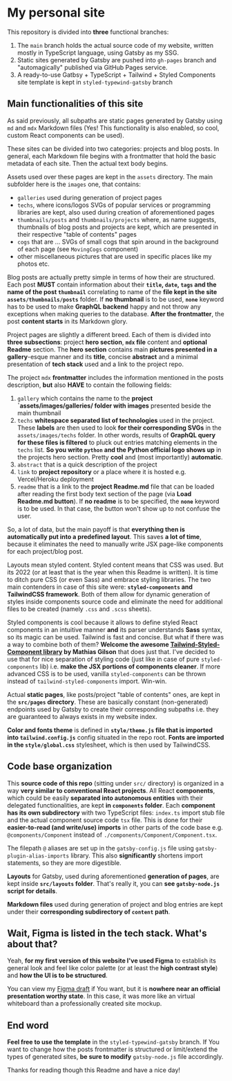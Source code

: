 # My personal site

This repository is divided into **three** functional branches:

1. The `main` branch holds the actual source code of my website,
   written mostly in TypeScript language, using Gatsby as my SSG.
2. Static sites generated by Gatsby are pushed into `gh-pages` branch
   and "automagically" published via GitHub Pages service.
3. A ready-to-use Gatbsy + TypeScript + Tailwind + Styled Components
   site template is kept in `styled-typewind-gatsby` branch

## Main functionalities of this site

As said previously, all subpaths are static pages generated
by Gatsby using `md` and `mdx` Markdown files
(Yes! This functionality is also enabled, so cool,
custom React components can be used).

These sites can be divided into two categories: projects and blog posts.
In general, each Markdown file begins with a frontmatter
that hold the basic metadata of each site. Then the actual text body begins.

Assets used over these pages are kept in the `assets` directory.
The main subfolder here is the `images` one, that contains:

- `galleries` used during generation of project pages
- `techs`, where icons/logos SVGs of popular services
  or programming libraries are kept, also used during creation
  of aforementioned pages
- `thumbnails/posts` and `thumbnails/projects` where,
  as name suggests, thumbnails of blog posts and projects are kept,
  which are presented in their respective "table of contents" pages
- `cogs` that are ... SVGs of small cogs that spin 
  around in the background of each page (see `MovingCogs` component)
- other miscellaneous pictures that are used
  in specific places like my photos etc.

Blog posts are actually pretty simple in terms of how their are structured.
Each post **MUST** contain information about their **`title`, `date`,
`tags` and the name of the post `thumbnail`** correlating to name
of the **file kept in the site `assets/thumbnails/posts`** folder.
If **no thumbnail** is to be used, **`none`** keyword
has to be used to make **GraphQL backend** happy and not throw
any exceptions when making queries to the database.
**After the frontmatter**, the post **content starts** in its Markdown glory.

Project pages are slightly a different breed.
Each of them is divided into **three subsections**:
project **hero section**, **`mdx` file** content and
**optional Readme** section. The **hero section** contains main
**pictures presented in a gallery**-esque manner and its **title**,
concise **abstract** and a minimal presentation of **tech stack** used
and a link to the project repo.

The project `mdx` **frontmatter** includes the information mentioned
in the posts description, **but** also **HAVE** to contain the following fields:

1. `gallery` which contains the name to the **project `assets/images/galleries/ folder with images**
   presented beside the main thumbnail
2. `techs` **whitespace separated list of technologies** used in the project.
   These **labels** are then used to look **for their corresponding SVGs**
   in the `assets/images/techs` folder. In other words,
   results of **GraphQL query for these files is filtered**
   to pluck out entries matching elements in the `techs` list.
   **So you write `python` and the Python official logo shows up** in the projects hero section.
   Pretty **cool** and (most importantly) **automatic**.
3. `abstract` that is a quick description of the project
4. `link` to **project repository** or a place where it is hosted
   e.g. Vercel/Heroku deployment
5. `readme` that is a link to the **project Readme.md** file that can be loaded
   after reading the first body text section of the page (via **Load Readme.md button**).
   If **no readme** is to be specified, the **`none`** keyword is to be used.
   In that case, the button won't show up to not confuse the user.

So, a lot of data, but the main payoff is that
**everything then is automatically put into a predefined layout**.
This saves **a lot of time**, because it eliminates the need
to manually write JSX page-like components for each project/blog post.

Layouts mean styled content. Styled content means that CSS was used.
But its 2022 (or at least that is the year when this Readme is written).
It is time to ditch pure CSS (or even Sass) and embrace styling libraries.
The two main contenders in case of this site were: **`styled-components` and TailwindCSS framework**.
Both of them allow for dynamic generation of styles inside components source code
and eliminate the need for additional files to be created (namely `.css` and `.scss` sheets).

Styled components is cool because it allows to define styled React components
in an intuitive manner **and** its parser understands **Sass** syntax,
so its magic can be used. Tailwind is fast and concise. But what if there was a way
to combine both of them? **Welcome the awesome [Tailwind-Styled-Component library](https://github.com/MathiasGilson/tailwind-styled-component) by Mathias Gilson**
that does just that. I've decided to use that for nice separation of styling code
(just like in case of pure `styled-components` lib) i.e. **make the JSX portions of components cleaner**.
If more advanced CSS is to be used, vanilla `styled-components`
can be thrown instead of `tailwind-styled-components` import. Win-win.

Actual **static pages**, like posts/project "table of contents" ones,
are kept in the **`src/pages` directory**. These are basically constant (non-generated)
endpoints used by Gatsby to create their corresponding subpaths
i.e. they are guaranteed to always exists in my website index.

**Color and fonts theme** is defined in 
**`style/theme.js` file that is imported into `tailwind.config.js`**
config situated in the repo root.
**Fonts are imported in the `style/global.css`** stylesheet,
which is then used by TailwindCSS.

## Code base organization

This **source code of this repo** (sitting under `src/` directory)
is organized in a way **very similar to conventional React projects**.
All React **components**, which could be easily
**separated into autonomous entities** with their delegated functionalities,
are kept **in `components` folder**. Each **component has its own subdirectory**
with two TypeScript files: `index.ts` import stub file
and the actual component source code `tsx` file.
This is done for their **easier-to-read (and write/use) imports** in other parts
of the code base e.g. `@components/Component`
instead of `./components/Component/Component.tsx`.

The filepath `@` aliases are set up in the `gatsby-config.js` file
using `gatsby-plugin-alias-imports` library. This also **significantly** shortens
import statements, so they are more digestible.

**Layouts** for Gatsby, used during aforementioned **generation of pages**,
are kept inside **`src/layouts` folder**.
That's really it, you can **see `gatsby-node.js` script for details**.

**Markdown files** used during generation of project
and blog entries are kept under their **corresponding subdirectory of `content` path**.

## Wait, Figma is listed in the tech stack. What's about that?

Yeah, **for my first version of this website I've used Figma** to
establish its general look and feel like color palette
(or at least the **high contrast style**)
and **how the UI is to be structured**.

You can view my
[Figma draft](https://www.figma.com/file/f5Z3eLkflxV8P5eSVWBfiP/Strona?node-id=0%3A1)
if You want, but it is **nowhere near an official presentation worthy state**.
In this case, it was more like an virtual whiteboard
than a professionally created site mockup.

## End word

**Feel free to use the template** in the `styled-typewind-gatsby` branch.
If You want to change how the posts frontmatter is structured
or limit/extend the types of generated sites,
**be sure to modify** `gatsby-node.js` file accordingly.

Thanks for reading though this Readme and have a nice day!
